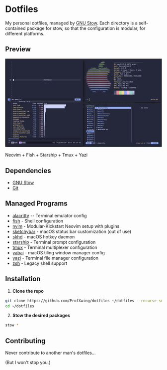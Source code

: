 # Dotfiles

My personal dotfiles, managed by [GNU Stow](https://www.gnu.org/software/stow/).
Each directory is a self-contained package for stow, so that the configuration
is modular, for different platforms.

## Preview

![Terminal Setup](./screenshots/terminal.png)

Neovim + Fish + Starship + Tmux + Yazi

## Dependencies

- [GNU Stow](https://www.gnu.org/software/stow/)
- [Git](https://git-scm.com/downloads)

## Managed Programs

- [alacritty](https://github.com/alacritty/alacritty/blob/master/INSTALL.md) -- Terminal emulator config
- [fish](https://github.com/fish-shell/fish-shell?tab=readme-ov-file#getting-fish) - Shell configuration 
- [nvim](https://github.com/neovim/neovim/blob/master/INSTALL.md#install-from-package) - Modular-Kickstart Neovim setup with plugins
- [sketchybar](https://felixkratz.github.io/SketchyBar/setup) - macOS status bar customization (out of use)
- [skhd](https://github.com/koekeishiya/skhd?tab=readme-ov-file#install) - macOS hotkey daemon
- [starship](https://starship.rs/#quick-install) - Terminal prompt configuration
- [tmux](https://github.com/tmux/tmux/wiki/Installing) - Terminal multiplexer configuration
- [yabai](https://github.com/koekeishiya/yabai/wiki/Installing-yabai-(latest-release)) - macOS tiling window manager config
- [yazi](https://yazi-rs.github.io/docs/installation/) - Terminal file manager configuration
- [zsh](https://github.com/ohmyzsh/ohmyzsh/wiki/Installing-ZSH#how-to-install-zsh-on-many-platforms) - Legacy shell support 

## Installation

1. **Clone the repo**

```bash
git clone https://github.com/ProfXwing/dotfiles ~/dotfiles --recurse-submodules
cd ~/dotfiles
```

2. **Stow the desired packages**

```bash
stow *
```

## Contributing

Never contribute to another man's dotfiles...

(But I won't stop you.)
